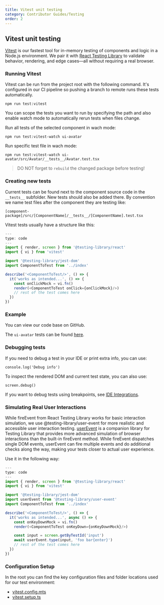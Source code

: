 ```yaml
---
title: Vitest unit testing
category: Contributor Guides/Testing
order: 2
---
```


## Vitest unit testing

[Vitest](https://vitest.dev/guide/) is our fastest tool for in-memory testing of components and logic in a Node.js environment. We pair it with [React Testing Library](https://testing-library.com/docs/react-testing-library/intro) to validate behavior, rendering, and edge cases—all without requiring a real browser.

### Running Vitest

Vitest can be run from the project root with the following command. It's configured in our CI pipeline so pushing a branch to remote runs these tests automatically.

```
npm run test:vitest
```

You can scope the tests you want to run by specifying the path and also enable watch mode to automatically rerun tests when files change.

Run all tests of the selected component in wach mode:

```
npm run test:vitest-watch ui-avatar
```

Run specific test file in wach mode:

```
npm run test:vitest-watch ui-avatar/src/Avatar/__tests__/Avatar.test.tsx
```

> DO NOT forget to `rebuild` the changed package before testing!

### Creating new tests

Current tests can be found next to the component source code in the `__tests__` subfolder. New tests should also be added there.
By convention we name test files after the component they are testing like:

`[component-package]/src/[ComponentName]/__tests__/[ComponentName].test.tsx`

Vitest tests usually have a structure like this:

```js
---
type: code
---
import { render, screen } from '@testing-library/react'
import { vi } from 'vitest'

import '@testing-library/jest-dom'
import ComponentToTest from '../index'

describe('<ComponentToTest/>', () => {
  it('works as intended...', () => {
    const onClickMock = vi.fn()
    render(<ComponentToTest onClick={onClickMock}/>)
    // rest of the test comes here
  })
})
```

### Example

You can view our code base on GitHub.

The `ui-avatar` tests can be found [here](https://github.com/instructure/instructure-ui/tree/master/packages/ui-avatar/src/Avatar/__tests__).

### Debugging tests

If you need to debug a test in your IDE or print extra info, you can use:

```
console.log('Debug info')
```

To inspect the rendered DOM and current test state, you can also use:

```
screen.debug()
```

If you want to debug tests using breakpoints, see [IDE Integrations](https://vitest.dev/guide/ide.html).

### Simulating Real User Interactions

While fireEvent from React Testing Library works for basic interaction simulation, we use @testing-library/user-event for more realistic and accessible user interaction testing.
[userEvent](https://testing-library.com/docs/user-event/intro/) is a companion library for Testing Library that provides more advanced simulation of browser interactions than the built-in fireEvent method.
While fireEvent dispatches single DOM events, userEvent can fire multiple events and do additional checks along the way, making your tests closer to actual user experience.

Use it in the following way:

```js
---
type: code
---
import { render, screen } from '@testing-library/react'
import { vi } from 'vitest'

import '@testing-library/jest-dom'
import userEvent from '@testing-library/user-event'
import ComponentToTest from '../index'

describe('<ComponentToTest/>', () => {
  it('works as intended...', async () => {
    const onKeyDownMock = vi.fn()
    render(<ComponentToTest onKeyDown={onKeyDownMock}/>)

    const input = screen.getByTestId('input')
    await userEvent.type(input, 'foo bar{enter}')
    // rest of the test comes here
  })
})
```

### Configuration Setup

In the root you can find the key configuration files and folder locations used for our test environment:

- [vitest.config.mts](https://github.com/instructure/instructure-ui/blob/master/vitest.config.mts)
- [vitest.setup.ts](https://github.com/instructure/instructure-ui/blob/master/vitest.setup.ts)
